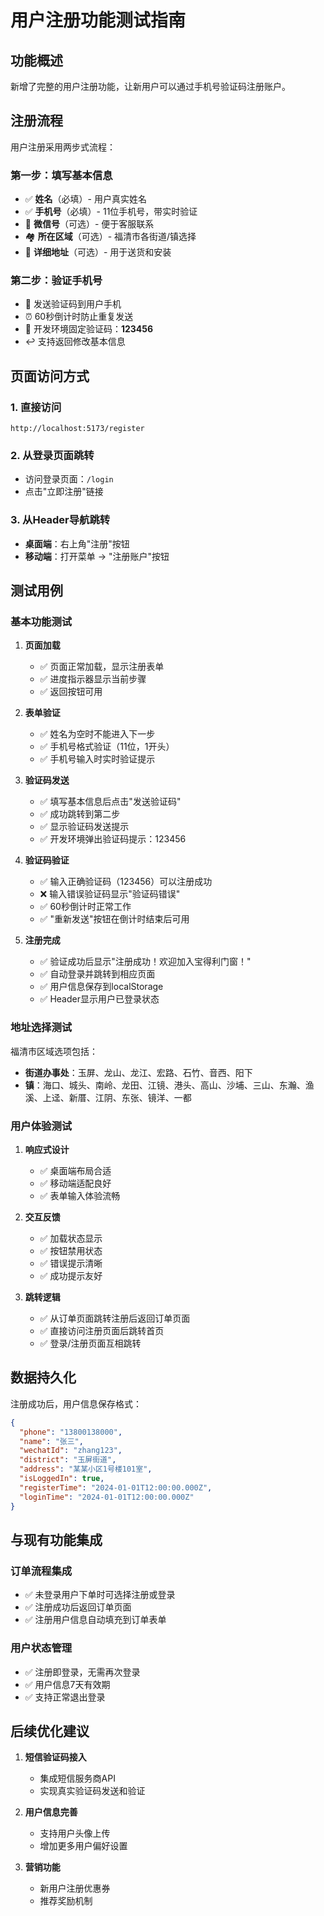 # 用户注册功能测试指南

## 功能概述
新增了完整的用户注册功能，让新用户可以通过手机号验证码注册账户。

## 注册流程
用户注册采用两步式流程：

### 第一步：填写基本信息
- ✅ **姓名**（必填）- 用户真实姓名
- ✅ **手机号**（必填）- 11位手机号，带实时验证
- 📱 **微信号**（可选）- 便于客服联系
- 🏘️ **所在区域**（可选）- 福清市各街道/镇选择
- 📍 **详细地址**（可选）- 用于送货和安装

### 第二步：验证手机号
- 📱 发送验证码到用户手机
- ⏰ 60秒倒计时防止重复发送
- 🔐 开发环境固定验证码：**123456**
- ↩️ 支持返回修改基本信息

## 页面访问方式

### 1. 直接访问
```
http://localhost:5173/register
```

### 2. 从登录页面跳转
- 访问登录页面：`/login`
- 点击"立即注册"链接

### 3. 从Header导航跳转
- **桌面端**：右上角"注册"按钮
- **移动端**：打开菜单 → "注册账户"按钮

## 测试用例

### 基本功能测试
1. **页面加载**
   - ✅ 页面正常加载，显示注册表单
   - ✅ 进度指示器显示当前步骤
   - ✅ 返回按钮可用

2. **表单验证**
   - ✅ 姓名为空时不能进入下一步
   - ✅ 手机号格式验证（11位，1开头）
   - ✅ 手机号输入时实时验证提示

3. **验证码发送**
   - ✅ 填写基本信息后点击"发送验证码"
   - ✅ 成功跳转到第二步
   - ✅ 显示验证码发送提示
   - ✅ 开发环境弹出验证码提示：123456

4. **验证码验证**
   - ✅ 输入正确验证码（123456）可以注册成功
   - ❌ 输入错误验证码显示"验证码错误"
   - ✅ 60秒倒计时正常工作
   - ✅ "重新发送"按钮在倒计时结束后可用

5. **注册完成**
   - ✅ 验证成功后显示"注册成功！欢迎加入宝得利门窗！"
   - ✅ 自动登录并跳转到相应页面
   - ✅ 用户信息保存到localStorage
   - ✅ Header显示用户已登录状态

### 地址选择测试
福清市区域选项包括：
- **街道办事处**：玉屏、龙山、龙江、宏路、石竹、音西、阳下
- **镇**：海口、城头、南岭、龙田、江镜、港头、高山、沙埔、三山、东瀚、渔溪、上迳、新厝、江阴、东张、镜洋、一都

### 用户体验测试
1. **响应式设计**
   - ✅ 桌面端布局合适
   - ✅ 移动端适配良好
   - ✅ 表单输入体验流畅

2. **交互反馈**
   - ✅ 加载状态显示
   - ✅ 按钮禁用状态
   - ✅ 错误提示清晰
   - ✅ 成功提示友好

3. **跳转逻辑**
   - ✅ 从订单页面跳转注册后返回订单页面
   - ✅ 直接访问注册页面后跳转首页
   - ✅ 登录/注册页面互相跳转

## 数据持久化
注册成功后，用户信息保存格式：
```json
{
  "phone": "13800138000",
  "name": "张三",
  "wechatId": "zhang123",
  "district": "玉屏街道",
  "address": "某某小区1号楼101室",
  "isLoggedIn": true,
  "registerTime": "2024-01-01T12:00:00.000Z",
  "loginTime": "2024-01-01T12:00:00.000Z"
}
```

## 与现有功能集成

### 订单流程集成
- ✅ 未登录用户下单时可选择注册或登录
- ✅ 注册成功后返回订单页面
- ✅ 注册用户信息自动填充到订单表单

### 用户状态管理
- ✅ 注册即登录，无需再次登录
- ✅ 用户信息7天有效期
- ✅ 支持正常退出登录

## 后续优化建议
1. **短信验证码接入**
   - 集成短信服务商API
   - 实现真实验证码发送和验证

2. **用户信息完善**
   - 支持用户头像上传
   - 增加更多用户偏好设置

3. **营销功能**
   - 新用户注册优惠券
   - 推荐奖励机制 